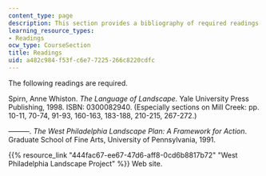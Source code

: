 ```yaml
---
content_type: page
description: This section provides a bibliography of required readings for the course.
learning_resource_types:
- Readings
ocw_type: CourseSection
title: Readings
uid: a482c984-f53f-c6e7-7225-266c8220cdfc
---
```


The following readings are required.

Spirn, Anne Whiston. _The Language of Landscape._ Yale University Press Publishing, 1998. ISBN: 0300082940. (Especially sections on Mill Creek: pp. 10-11, 70-74, 91-93, 160-163, 183-188, 210-215, 267-272.)

———. _The West Philadelphia Landscape Plan:_ _A Framework for Action_. Graduate School of Fine Arts, University of Pennsylvania, 1991.

{{% resource_link "444fac67-ee67-47d6-aff8-0cd6b8817b72" "West Philadelphia Landscape Project" %}} Web site.